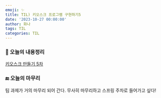 ```yaml
---
emoji: ✨
title: TIL) 키오스크 프로그램 구현하기5
date: '2023-10-27 00:00:00'
author: 화나
tags: TIL
categories: TIL
---
```


### 📝 오늘의 내용정리

[키오스크 만들기 5차](https://hwana.github.io/naebaecamp/project/java-solo-project5/) 

### 🔚 오늘의 마무리

팀 과제가 거의 마무리 되어 간다. 무사히 마무리하고 스프링 주차로 들어가고 싶다! 




